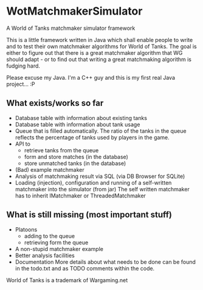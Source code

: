 # WotMatchmakerSimulator
A World of Tanks matchmaker simulator framework

This is a little framework written in Java which shall enable people to write and to test their own matchmaker algorithms for World of Tanks.
The goal is either to figure out that there is a great matchmaker algorithm that WG should adapt - or to find out that writing a great matchmaking algorithm is fudging hard.

Please excuse my Java. I'm a C++ guy and this is my first real Java project... :P

## What exists/works so far
- Database table with information about existing tanks
- Database table with information about tank usage
- Queue that is filled automatically. The ratio of the tanks in the queue reflects the percentage of tanks used by players in the game.
- API to 
  - retrieve tanks from the queue
  - form and store matches (in the database)
  - store unmatched tanks (in the database)
- (Bad) example matchmaker
- Analysis of matchmaking result via SQL (via DB Browser for SQLite)
- Loading (injection), configuration and running of a self-written matchmaker into the simulator (from jar)
  The self written matchmaker has to inherit IMatchmaker or ThreadedMatchmaker

## What is still missing (most important stuff)
- Platoons
  - adding to the queue
  - retrieving form the queue
- A non-stupid matchmaker example
- Better analysis facilities
- Documentation
More details about what needs to be done can be found in the todo.txt and as TODO comments within the code.

World of Tanks is a trademark of Wargaming.net 
